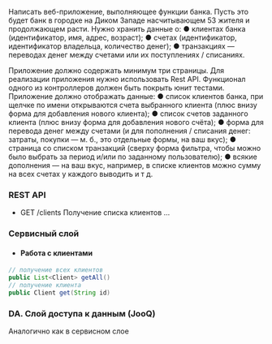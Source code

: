Написать веб-приложение, выполняющее функции банка. Пусть это
будет банк в городке на Диком Западе насчитывающем 53 жителя и
продолжающем расти.
Нужно хранить данные о:
● клиентах банка (идентификатор, имя, адрес, возраст);
● счетах (идентификатор, идентификатор владельца, количество
денег);
● транзакциях — переводах денег между счетами или их поступлениях
/ списаниях.

Приложение должно содержать минимум три страницы. Для реализации
приложения нужно использовать Rest API. Функционал одного из контроллеров
должен быть покрыть юнит тестами.
Приложение должно отображать данные:
● список клиентов банка, при щелчке по имени открываются счета
выбранного клиента (плюс внизу форма для добавления нового
клиента);
● список счетов заданного клиента (плюс внизу форма для добавления
нового счёта);
● форма для перевода денег между счетами (и для пополнения /
списания денег: затраты, покупки — м. б., это отдельные формы, на
ваш вкус);
● страница со списком транзакций (сверху форма фильтра, чтобы
можно было выбрать за период и/или по заданному пользователю);
● всякие дополнения — на ваш вкус, например, в списке клиентов
можно сумму на всех счетах у каждого выводить и т д.

### REST API
* GET  /clients Получение списка клиентов
...

### Сервисный слой 
* #### Работа с клиентами
```java
// получение всех клиентов
public List<Client> getAll()
// получение клиента
public Client get(String id)
```

### DA. Слой доступа к данным (JooQ)
Аналогично как в сервисном слое
